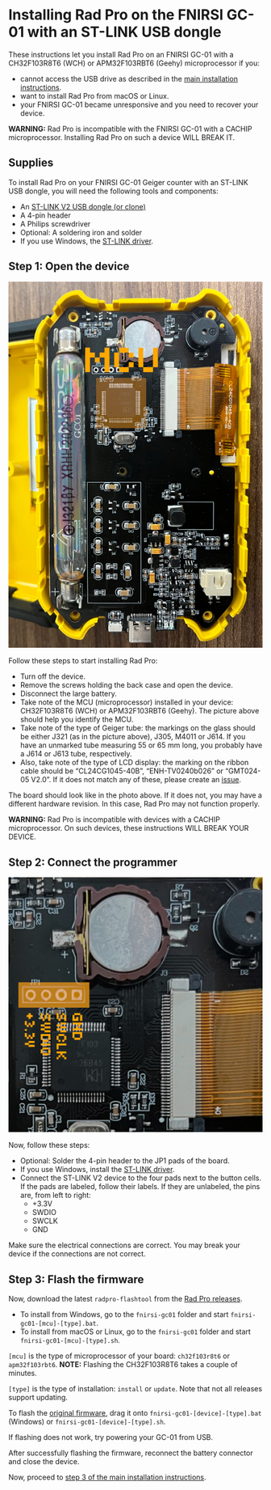 # Installing Rad Pro on the FNIRSI GC-01 with an ST-LINK USB dongle

These instructions let you install Rad Pro on an FNIRSI GC-01 with a CH32F103R8T6 (WCH) or APM32F103RBT6 (Geehy) microprocessor if you:

* cannot access the USB drive as described in the [main installation instructions](install.md).
* want to install Rad Pro from macOS or Linux.
* your FNIRSI GC-01 became unresponsive and you need to recover your device.

**WARNING:** Rad Pro is incompatible with the FNIRSI GC-01 with a CACHIP microprocessor. Installing Rad Pro on such a device WILL BREAK IT.

## Supplies

To install Rad Pro on your FNIRSI GC-01 Geiger counter with an ST-LINK USB dongle, you will need the following tools and components:

* An [ST-LINK V2 USB dongle (or clone)](https://www.amazon.com/s?k=st-link+v2)
* A 4-pin header
* A Philips screwdriver
* Optional: A soldering iron and solder
* If you use Windows, the [ST-LINK driver](https://www.st.com/en/development-tools/stsw-link009.html).

## Step 1: Open the device

![FNIRSI GC-01 circuit board types](img/gc-01-board-type.jpg)

Follow these steps to start installing Rad Pro:

* Turn off the device.
* Remove the screws holding the back case and open the device.
* Disconnect the large battery.
* Take note of the MCU (microprocessor) installed in your device: CH32F103R8T6 (WCH) or APM32F103RBT6 (Geehy). The picture above should help you identify the MCU.
* Take note of the type of Geiger tube: the markings on the glass should be either J321 (as in the picture above), J305, M4011 or J614. If you have an unmarked tube measuring 55 or 65 mm long, you probably have a J614 or J613 tube, respectively.
* Also, take note of the type of LCD display: the marking on the ribbon cable should be “CL24CG1045-40B”, “ENH-TV0240b026” or “GMT024-05 V2.0”. If it does not match any of these, please create an [issue](https://github.com/Gissio/radpro/issues).

The board should look like in the photo above. If it does not, you may have a different hardware revision. In this case, Rad Pro may not function properly.

**WARNING:** Rad Pro is incompatible with devices with a CACHIP microprocessor. On such devices, these instructions WILL BREAK YOUR DEVICE.

## Step 2: Connect the programmer

![Bosean FS-600 connectors](img/gc-01-swd.jpg)

Now, follow these steps:

* Optional: Solder the 4-pin header to the JP1 pads of the board.
* If you use Windows, install the [ST-LINK driver](https://www.st.com/en/development-tools/stsw-link009.html).
* Connect the ST-LINK V2 device to the four pads next to the button cells. If the pads are labeled, follow their labels. If they are unlabeled, the pins are, from left to right:
  * +3.3V
  * SWDIO
  * SWCLK
  * GND

Make sure the electrical connections are correct. You may break your device if the connections are not correct.

## Step 3: Flash the firmware

Now, download the latest `radpro-flashtool` from the [Rad Pro releases](https://github.com/Gissio/radpro/releases).

* To install from Windows, go to the `fnirsi-gc01` folder and start `fnirsi-gc01-[mcu]-[type].bat`.
* To install from macOS or Linux, go to the `fnirsi-gc01` folder and start `fnirsi-gc01-[mcu]-[type].sh`.

`[mcu]` is the type of microprocessor of your board: `ch32f103r8t6` or `apm32f103rbt6`. **NOTE:** Flashing the CH32F103R8T6 takes a couple of minutes.

`[type]` is the type of installation: `install` or `update`. Note that not all releases support updating.

To flash the [original firmware](firmware), drag it onto `fnirsi-gc01-[device]-[type].bat` (Windows) or `fnirsi-gc01-[device]-[type].sh`.

If flashing does not work, try powering your GC-01 from USB.

After successfully flashing the firmware, reconnect the battery connector and close the device.

Now, proceed to [step 3 of the main installation instructions](install.md#step-3-configure-your-device).
